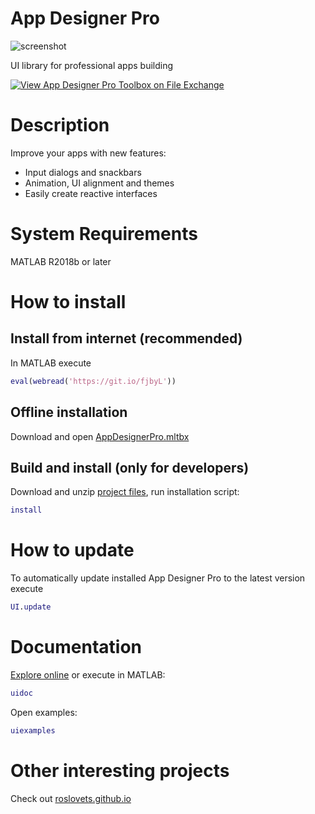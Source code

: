 # App Designer Pro

![screenshot](https://github.com/roslovets/AppDesignerPro/raw/master/images/screenshot1.png)

UI library for professional apps building

[![View App Designer Pro Toolbox on File Exchange](https://www.mathworks.com/matlabcentral/images/matlab-file-exchange.svg)](https://www.mathworks.com/matlabcentral/fileexchange/73407)

# Description

Improve your apps with new features:
- Input dialogs and snackbars
- Animation, UI alignment and themes
- Easily create reactive interfaces

# System Requirements

MATLAB R2018b or later

# How to install

## Install from internet (recommended)

In MATLAB execute
```MATLAB
eval(webread('https://git.io/fjbyL'))
```

## Offline installation
Download and open [AppDesignerPro.mltbx](https://roslovets.github.io/ghbin/#roslovets/AppDesignerPro#AppDesignerPro.mltbx)

## Build and install (only for developers)

Download and unzip [project files](https://github.com/roslovets/AppDesignerPro/archive/master.zip), run installation script:
```MATLAB
install
```

# How to update

To automatically update installed App Designer Pro to the latest version execute
```MATLAB
UI.update
```

# Documentation

[Explore online](https://github.com/roslovets/AppDesignerPro/blob/master/doc/GettingStarted.pdf) or execute in MATLAB:
```MATLAB
uidoc
```
Open examples:
```MATLAB
uiexamples
```

# Other interesting projects

Check out [roslovets.github.io](https://roslovets.github.io)
